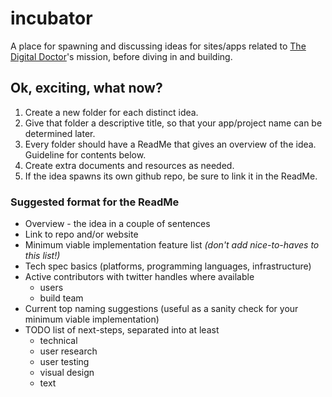 incubator
=========

A place for spawning and discussing ideas for sites/apps related to [The Digital Doctor](http://thedigitaldoc.co.uk)'s mission, before diving in and building.

## Ok, exciting, what now?

1. Create a new folder for each distinct idea. 
2. Give that folder a descriptive title, so that your app/project name can be determined later.
3. Every folder should have a ReadMe that gives an overview of the idea. Guideline for contents below.
4. Create extra documents and resources as needed.
5. If the idea spawns its own github repo, be sure to link it in the ReadMe.

### Suggested format for the ReadMe

- Overview - the idea in a couple of sentences
- Link to repo and/or website
- Minimum viable implementation feature list _(don't add nice-to-haves to this list!)_
- Tech spec basics (platforms, programming languages, infrastructure)
- Active contributors with twitter handles where available
  - users
  - build team
- Current top naming suggestions (useful as a sanity check for your minimum viable implementation)
- TODO list of next-steps, separated into at least
  - technical
  - user research
  - user testing
  - visual design
  - text
